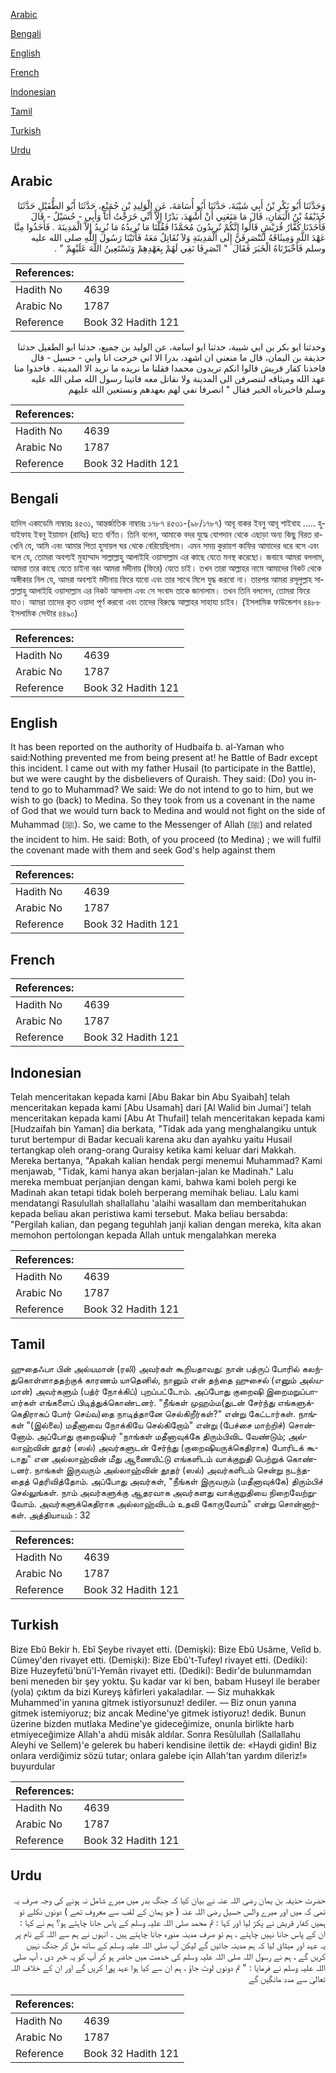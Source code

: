 [Arabic](#arabic)

[Bengali](#bengali)

[English](#english)

[French](#french)

[Indonesian](#indonesian)

[Tamil](#tamil)

[Turkish](#turkish)

[Urdu](#urdu)

## Arabic


<div dir="rtl" lang="ar" style={{fontSize:'larger',backgroundColor:'#f8f9fa',padding:20}}>
وَحَدَّثَنَا أَبُو بَكْرِ بْنُ أَبِي شَيْبَةَ، حَدَّثَنَا أَبُو أُسَامَةَ، عَنِ الْوَلِيدِ بْنِ جُمَيْعٍ، حَدَّثَنَا أَبُو الطُّفَيْلِ حَدَّثَنَا حُذَيْفَةُ بْنُ الْيَمَانِ، قَالَ مَا مَنَعَنِي أَنْ أَشْهَدَ، بَدْرًا إِلاَّ أَنِّي خَرَجْتُ أَنَا وَأَبِي - حُسَيْلٌ - قَالَ فَأَخَذَنَا كُفَّارُ قُرَيْشٍ قَالُوا إِنَّكُمْ تُرِيدُونَ مُحَمَّدًا فَقُلْنَا مَا نُرِيدُهُ مَا نُرِيدُ إِلاَّ الْمَدِينَةَ ‏.‏ فَأَخَذُوا مِنَّا عَهْدَ اللَّهِ وَمِيثَاقَهُ لَنَنْصَرِفَنَّ إِلَى الْمَدِينَةِ وَلاَ نُقَاتِلُ مَعَهُ فَأَتَيْنَا رَسُولَ اللَّهِ صلى الله عليه وسلم فَأَخْبَرْنَاهُ الْخَبَرَ فَقَالَ ‏ "‏ انْصَرِفَا نَفِي لَهُمْ بِعَهْدِهِمْ وَنَسْتَعِينُ اللَّهَ عَلَيْهِمْ ‏"‏ ‏.‏
</div>
<div style={{backgroundColor:'#f8f9fa',padding:20, marginBottom: 10}}><table> <thead> <tr> <th>References:</th> <th></th> </tr> </thead> <tbody><tr><td>Hadith No</td><td>4639</td></tr><tr><td>Arabic No</td><td>1787</td></tr><tr><td>Reference</td><td>Book 32 Hadith 121</td></tr></tbody></table></div>


<div dir="rtl" lang="ar" style={{fontSize:'larger',backgroundColor:'#f8f9fa',padding:20}}>
وحدثنا ابو بكر بن ابي شيبة، حدثنا ابو اسامة، عن الوليد بن جميع، حدثنا ابو الطفيل حدثنا حذيفة بن اليمان، قال ما منعني ان اشهد، بدرا الا اني خرجت انا وابي - حسيل - قال فاخذنا كفار قريش قالوا انكم تريدون محمدا فقلنا ما نريده ما نريد الا المدينة . فاخذوا منا عهد الله وميثاقه لننصرفن الى المدينة ولا نقاتل معه فاتينا رسول الله صلى الله عليه وسلم فاخبرناه الخبر فقال " انصرفا نفي لهم بعهدهم ونستعين الله عليهم
</div>
<div style={{backgroundColor:'#f8f9fa',padding:20, marginBottom: 10}}><table> <thead> <tr> <th>References:</th> <th></th> </tr> </thead> <tbody><tr><td>Hadith No</td><td>4639</td></tr><tr><td>Arabic No</td><td>1787</td></tr><tr><td>Reference</td><td>Book 32 Hadith 121</td></tr></tbody></table></div>

## Bengali


<div dir="ltr" lang="bn" style={{fontSize:'larger',backgroundColor:'#f8f9fa',padding:20}}>
হাদিস একাডেমি নাম্বারঃ ৪৫৩১, আন্তর্জাতিক নাম্বারঃ ১৭৮৭ ৪৫৩১-(৯৮/১৭৮৭) আবূ বাকর ইবনু আবূ শাইবাহ ..... হুযাইফাহ ইবনু ইয়ামান (রাযিঃ) হতে বর্ণিত। তিনি বলেন, আমাকে বদর যুদ্ধে যোগদান থেকে এছাড়া অন্য কিছু বিরত রাখেনি যে, আমি এবং আমার পিতা হুসায়ল ঘর থেকে বেরিয়েছিলাম। এমন সময় কুরায়শ কাফির আমাদের ধরে বসে এবং বলে যে, তোমরা অবশ্যই মুহাম্মাদ সাল্লাল্লাহু আলাইহি ওয়াসাল্লাম এর কাছে যেতে মনস্থ করেছো। জবাবে আমরা বললাম, আমরা তার কাছে যেতে চাইনা বরং আমরা মদীনায় (ফিরে) যেতে চাই। তখন তারা আল্লাহর নামে আমাদের নিকট থেকে অঙ্গীকার নিল যে, আমরা অবশ্যই মদীনায় ফিরে যাবো এবং তার সাথে মিলে যুদ্ধ করবো না। তারপর আমরা রসূলুল্লাহ সাল্লাল্লাহু আলাইহি ওয়াসাল্লাম এর নিকট আসলাম এবং সে সংবাদ তাকে জানালাম। তখন তিনি বললেন, তোমরা ফিরে যাও। আমরা তাদের কৃত ওয়াদা পূর্ণ করবো এবং তাদের বিরুদ্ধে আল্লাহর সাহায্য চাইব। (ইসলামিক ফাউন্ডেশন ৪৪৮৮ ইসলামিক সেন্টার ৪৪৯০)
</div>
<div style={{backgroundColor:'#f8f9fa',padding:20, marginBottom: 10}}><table> <thead> <tr> <th>References:</th> <th></th> </tr> </thead> <tbody><tr><td>Hadith No</td><td>4639</td></tr><tr><td>Arabic No</td><td>1787</td></tr><tr><td>Reference</td><td>Book 32 Hadith 121</td></tr></tbody></table></div>

## English


<div dir="ltr" lang="en" style={{fontSize:'larger',backgroundColor:'#f8f9fa',padding:20}}>
It has been reported on the authority of Hudbaifa b. al-Yaman who said:Nothing prevented me from being present at! he Battle of Badr except this incident. I came out with my father Husail (to participate in the Battle), but we were caught by the disbelievers of Quraish. They said: (Do) you intend to go to Muhammad? We said: We do not intend to go to him, but we wish to go (back) to Medina. So they took from us a covenant in the name of God that we would turn back to Medina and would not fight on the side of Muhammad (ﷺ). So, we came to the Messenger of Allah (ﷺ) and related the incident to him. He said: Both, of you proceed (to Medina) ; we will fulfil the covenant made with them and seek God's help against them
</div>
<div style={{backgroundColor:'#f8f9fa',padding:20, marginBottom: 10}}><table> <thead> <tr> <th>References:</th> <th></th> </tr> </thead> <tbody><tr><td>Hadith No</td><td>4639</td></tr><tr><td>Arabic No</td><td>1787</td></tr><tr><td>Reference</td><td>Book 32 Hadith 121</td></tr></tbody></table></div>

## French


<div dir="ltr" lang="fr" style={{fontSize:'larger',backgroundColor:'#f8f9fa',padding:20}}>

</div>
<div style={{backgroundColor:'#f8f9fa',padding:20, marginBottom: 10}}><table> <thead> <tr> <th>References:</th> <th></th> </tr> </thead> <tbody><tr><td>Hadith No</td><td>4639</td></tr><tr><td>Arabic No</td><td>1787</td></tr><tr><td>Reference</td><td>Book 32 Hadith 121</td></tr></tbody></table></div>

## Indonesian


<div dir="ltr" lang="id" style={{fontSize:'larger',backgroundColor:'#f8f9fa',padding:20}}>
Telah menceritakan kepada kami [Abu Bakar bin Abu Syaibah] telah menceritakan kepada kami [Abu Usamah] dari [Al Walid bin Jumai'] telah menceritakan kepada kami [Abu At Thufail] telah menceritakan kepada kami [Hudzaifah bin Yaman] dia berkata, "Tidak ada yang menghalangiku untuk turut bertempur di Badar kecuali karena aku dan ayahku yaitu Husail tertangkap oleh orang-orang Quraisy ketika kami keluar dari Makkah. Mereka bertanya, "Apakah kalian hendak pergi menemui Muhammad? Kami menjawab, "Tidak, kami hanya akan berjalan-jalan ke Madinah." Lalu mereka membuat perjanjian dengan kami, bahwa kami boleh pergi ke Madinah akan tetapi tidak boleh berperang memihak beliau. Lalu kami mendatangi Rasulullah shallallahu 'alaihi wasallam dan memberitahukan kepada beliau akan peristiwa kami tersebut. Maka beliau bersabda: "Pergilah kalian, dan pegang teguhlah janji kalian dengan mereka, kita akan memohon pertolongan kepada Allah untuk mengalahkan mereka
</div>
<div style={{backgroundColor:'#f8f9fa',padding:20, marginBottom: 10}}><table> <thead> <tr> <th>References:</th> <th></th> </tr> </thead> <tbody><tr><td>Hadith No</td><td>4639</td></tr><tr><td>Arabic No</td><td>1787</td></tr><tr><td>Reference</td><td>Book 32 Hadith 121</td></tr></tbody></table></div>

## Tamil


<div dir="ltr" lang="ta" style={{fontSize:'larger',backgroundColor:'#f8f9fa',padding:20}}>
ஹுதைஃபா பின் அல்யமான் (ரலி) அவர்கள் கூறியதாவது: நான் பத்ருப் போரில் கலந்துகொள்ளாததற்குக் காரணம் யாதெனில், நானும் என் தந்தை ஹுசைல் (எனும் அல்யமான்) அவர்களும் (பத்ர் நோக்கிப்) புறப்பட்டோம். அப்போது குறைஷி இறைமறுப்பாளர்கள் எங்களைப் பிடித்துக்கொண்டனர். "நீங்கள் முஹம்ம(துடன் சேர்ந்து எங்களுக்கெதிராகப் போர் செய்வ)தை நாடித்தானே செல்கிறீர்கள்?" என்று கேட்டார்கள். நாங்கள் "(இல்லை) மதீனாவை நோக்கியே செல்கிறோம்" என்று (பேச்சை மாற்றிச்) சொன்னோம். அப்போது குறைஷியர் "நாங்கள் மதீனாவுக்கே திரும்பிவிட வேண்டும்; அல்லாஹ்வின் தூதர் (ஸல்) அவர்களுடன் சேர்ந்து (குறைஷியருக்கெதிராக) போரிடக் கூடாது" என அல்லாஹ்வின் மீது ஆணையிட்டு எங்களிடம் வாக்குறுதி பெற்றுக் கொண்டனர். நாங்கள் இருவரும் அல்லாஹ்வின் தூதர் (ஸல்) அவர்களிடம் சென்று நடந்ததைத் தெரிவித்தோம். அப்போது அவர்கள், "நீங்கள் இருவரும் (மதீனாவுக்கே) திரும்பிச் செல்லுங்கள். நாம் அவர்களுக்கு ஆதரவாக அவர்களது வாக்குறுதியை நிறைவேற்றுவோம். அவர்களுக்கெதிராக அல்லாஹ்விடம் உதவி கோருவோம்" என்று சொன்னார்கள். அத்தியாயம் : 32
</div>
<div style={{backgroundColor:'#f8f9fa',padding:20, marginBottom: 10}}><table> <thead> <tr> <th>References:</th> <th></th> </tr> </thead> <tbody><tr><td>Hadith No</td><td>4639</td></tr><tr><td>Arabic No</td><td>1787</td></tr><tr><td>Reference</td><td>Book 32 Hadith 121</td></tr></tbody></table></div>

## Turkish


<div dir="ltr" lang="tr" style={{fontSize:'larger',backgroundColor:'#f8f9fa',padding:20}}>
Bize Ebû Bekir h. Ebî Şeybe rivayet etti. (Demişki): Bize Ebû Usâme, Velîd b. Cümey'den rivayet etti. (Demişki): Bize Ebû't-Tufeyl rivayet etti. (Dediki): Bize Huzeyfetü'bnü'I-Yemân rivayet etti. (Dediki): Bedir'de bulunmamdan beni meneden bir şey yoktu. Şu kadar var ki ben, babam Huseyl ile beraber (yola) çıktım da bizi Kureyş kâfirleri yakaladılar. — Siz muhakkak Muhammed'in yanına gitmek istiyorsunuz! dediler. — Biz onun yanına gitmek istemiyoruz; biz ancak Medine'ye gitmek istiyoruz! dedik. Bunun üzerine bizden mutlaka Medine'ye gideceğimize, onunla birlikte harb etmiyeceğimize Allah'a ahdü misâk aldılar. Sonra Resûlullah (Sallallahu Aleyhi ve Sellem)'e gelerek bu haberi kendisine ilettik de: «Haydi gidin! Biz onlara verdiğimiz sözü tutar; onlara galebe için Allah'tan yardım dileriz!» buyurdular
</div>
<div style={{backgroundColor:'#f8f9fa',padding:20, marginBottom: 10}}><table> <thead> <tr> <th>References:</th> <th></th> </tr> </thead> <tbody><tr><td>Hadith No</td><td>4639</td></tr><tr><td>Arabic No</td><td>1787</td></tr><tr><td>Reference</td><td>Book 32 Hadith 121</td></tr></tbody></table></div>

## Urdu


<div dir="rtl" lang="ur" style={{fontSize:'larger',backgroundColor:'#f8f9fa',padding:20}}>
حضرت حذیفہ بن یمان رضی اللہ عنہ نے بیان کیا کہ جنگ بدر میں میرے شامل نہ ہونے کی وجہ صرف یہ تھی کہ میں اور میرے والس حسیل رضی اللہ عنہ ( جو یمان کے لقب سے معروف تھے ) دونوں نکلے تو ہمیں کفار قریش نے پکڑ لیا اور کہا : تم محمد صلی اللہ علیہ وسلم کے پاس جانا چاہتے ہو؟ ہم نے کہا : ان کے پاس جانا نہیں چاہتے ، ہم تو صرف مدینہ منورہ جانا چاہتے ہیں ۔ انہوں نے ہم سے اللہ کے نام پر یہ عہد اور میثاق لیا کہ ہم مدینہ جائیں گے لیکن آپ صلی اللہ علیہ وسلم کے ساتھ مل کر جنگ نہیں کریں گے ، ہم نے رسول اللہ صلی اللہ علیہ وسلم کی خدمت میں حاضر ہو کر آپ کو یہ خبر دی ، آپ صلی اللہ علیہ وسلم نے فرمایا : " تم دونوں لوٹ جاؤ ، ہم ان سے کیا ہوا عہد پورا کریں گے اور ان کے خلاف اللہ تعالیٰ سے مدد مانگیں گے
</div>
<div style={{backgroundColor:'#f8f9fa',padding:20, marginBottom: 10}}><table> <thead> <tr> <th>References:</th> <th></th> </tr> </thead> <tbody><tr><td>Hadith No</td><td>4639</td></tr><tr><td>Arabic No</td><td>1787</td></tr><tr><td>Reference</td><td>Book 32 Hadith 121</td></tr></tbody></table></div>